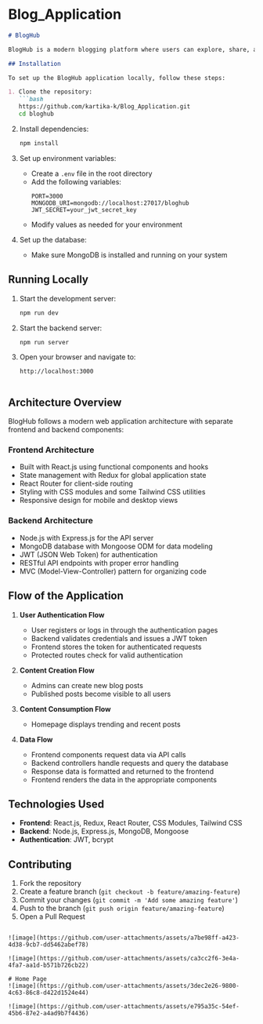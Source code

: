 ﻿# Blog_Application
```markdown
# BlogHub

BlogHub is a modern blogging platform where users can explore, share, and connect through creative content. This README provides instructions for setting up and running the application locally, along with an overview of the architecture and flow.

## Installation

To set up the BlogHub application locally, follow these steps:

1. Clone the repository:
   ```bash
   https://github.com/kartika-k/Blog_Application.git
   cd bloghub
   ```

2. Install dependencies:
   ```bash
   npm install
   ```

3. Set up environment variables:
   - Create a `.env` file in the root directory
   - Add the following variables:
     ```
     PORT=3000
     MONGODB_URI=mongodb://localhost:27017/bloghub
     JWT_SECRET=your_jwt_secret_key
     ```
   - Modify values as needed for your environment

4. Set up the database:
   - Make sure MongoDB is installed and running on your system

## Running Locally

1. Start the development server:
   ```bash
   npm run dev
   ```

2. Start the backend server:
   ```bash
   npm run server
   ```

3. Open your browser and navigate to:
   ```
   http://localhost:3000
   ```
 ```
```
   ## Architecture Overview
   
   BlogHub follows a modern web application architecture with separate frontend and backend components:
   
   ### Frontend Architecture
   - Built with React.js using functional components and hooks
   - State management with Redux for global application state
   - React Router for client-side routing
   - Styling with CSS modules and some Tailwind CSS utilities
   - Responsive design for mobile and desktop views
   
   ### Backend Architecture
   - Node.js with Express.js for the API server
   - MongoDB database with Mongoose ODM for data modeling
   - JWT (JSON Web Token) for authentication
   - RESTful API endpoints with proper error handling
   - MVC (Model-View-Controller) pattern for organizing code
   
   ## Flow of the Application
   
   1. **User Authentication Flow**
      - User registers or logs in through the authentication pages
      - Backend validates credentials and issues a JWT token
      - Frontend stores the token for authenticated requests
      - Protected routes check for valid authentication
   
   2. **Content Creation Flow**
      - Admins can create new blog posts
      - Published posts become visible to all users
   
   3. **Content Consumption Flow**
      - Homepage displays trending and recent posts
   
   5. **Data Flow**
      - Frontend components request data via API calls
      - Backend controllers handle requests and query the database
      - Response data is formatted and returned to the frontend
      - Frontend renders the data in the appropriate components
   
   ## Technologies Used
   
   - **Frontend**: React.js, Redux, React Router, CSS Modules, Tailwind CSS
   - **Backend**: Node.js, Express.js, MongoDB, Mongoose
   - **Authentication**: JWT, bcrypt
   
   ## Contributing
   
   1. Fork the repository
   2. Create a feature branch (`git checkout -b feature/amazing-feature`)
   3. Commit your changes (`git commit -m 'Add some amazing feature'`)
   4. Push to the branch (`git push origin feature/amazing-feature`)
   5. Open a Pull Request

```

![image](https://github.com/user-attachments/assets/a7be98ff-a423-4d38-9cb7-dd5462abef78)

![image](https://github.com/user-attachments/assets/ca3cc2f6-3e4a-4fa7-aa1d-b571b726cb22)

# Home Page
![image](https://github.com/user-attachments/assets/3dec2e26-9800-4c63-86c8-d422d1524e44)

![image](https://github.com/user-attachments/assets/e795a35c-54ef-45b6-87e2-a4ad9b7f4436)
